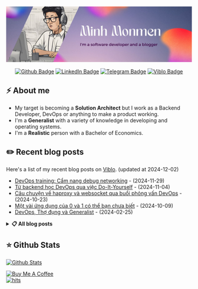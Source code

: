 ![Minh Monmen](images/profile-banner.jpg)

<p align="center">
<a href="https://github.com/minhpq331"><img src="https://img.shields.io/badge/-minhpq331-%2312100E.svg?&style=for-the-badge&logo=Github&logoColor=white&link=https://github.com/minhpq331" height="25" alt="Github Badge"></a>
<a href="https://www.linkedin.com/in/minhpq331/"><img src="https://img.shields.io/badge/-@minhpq331-0077B5?style=flat-square&labelColor=0077B5&logo=LinkedIn&link=https://www.linkedin.com/in/minhpq331/" height="25" alt="LinkedIn Badge"></a>
<a href="https://t.me/minhpq"><img src="https://img.shields.io/badge/-@minhpq-2CA5E0?style=for-the-badge&logo=telegram&logoColor=white&link=https://t.me/minhpq" height="25" alt="Telegram Badge"></a>
<a href="https://viblo.asia/u/monmen"><img src="https://img.shields.io/badge/-monmen-%231DA1F2.svg?&style=for-the-badge&logo=viblo&logoColor=white&link=https://viblo.asia/u/monmen" height="25" alt="Viblo Badge"></a>
</p>

## ⚡️ About me

- My target is becoming a **Solution Architect** but I work as a Backend Developer, DevOps or anything to make a product working.
- I'm a **Generalist** with a variety of knowledge in developing and operating systems.
- I'm a **Realistic** person with a Bachelor of Economics.

## ✏️ Recent blog posts

Here's a list of my recent blog posts on [Viblo](https://viblo.com/u/monmen). (updated at 2024-12-02)

* [DevOps training: Cẩm nang debug networking](https://viblo.asia/p/devops-training-cam-nang-debug-networking-y3RL1QovLao) - (2024-11-29)
* [Từ backend học DevOps qua việc Do-It-Yourself](https://viblo.asia/p/tu-backend-hoc-devops-qua-viec-do-it-yourself-aNj4vvk246r) - (2024-11-04)
* [Câu chuyện về haproxy và websocket qua buổi phỏng vấn DevOps](https://viblo.asia/p/cau-chuyen-ve-haproxy-va-websocket-qua-buoi-phong-van-devops-5OXLAgYr4Gr) - (2024-10-23)
* [Một vài ứng dụng của 0 và 1 có thể bạn chưa biết](https://viblo.asia/p/mot-vai-ung-dung-cua-0-va-1-co-the-ban-chua-biet-zXRJ8D5ZJGq) - (2024-10-09)
* [DevOps, Thợ đụng và Generalist](https://viblo.asia/p/devops-tho-dung-va-generalist-GAWVpym5405) - (2024-02-25)

<details>
  <summary><b>📋 All blog posts</b></summary>
  <br/>
  <ul>
    <li>
        <a href='https://viblo.asia/p/gitlabci-va-tuyet-the-vo-hoc-toi-uu-pipeline-MG24BKyRJz3'>GitlabCI và tuyệt thế võ học tối ưu pipeline</a> - (2023-12-30)
    </li>
    <li>
        <a href='https://viblo.asia/p/toi-da-hoan-thanh-viblo-mayfest-bang-chatgpt-nhu-the-nao-gwd43M5QLX9'>Tôi đã hoàn thành Viblo Mayfest bằng ChatGPT như thế nào?</a> - (2023-05-15)
    </li>
    <li>
        <a href='https://viblo.asia/p/chuyen-anh-tho-xay-p3-chuyen-cai-bo-dem-view-5OXLAYrZLGr'>Chuyện anh thợ xây P3: Chuyện cái bộ đếm view</a> - (2023-05-06)
    </li>
    <li>
        <a href='https://viblo.asia/p/tuyen-tap-49-bai-viet-hay-nhat-cua-minh-monmen-3RlL5AdwLbB'>Tuyển tập 49 bài viết hay nhất của Minh Monmen</a> - (2023-01-30)
    </li>
    <li>
        <a href='https://viblo.asia/p/tu-dong-generate-thumbnail-cool-ngau-khi-share-website-len-facebook-PwlVmjrE45Z'> Tự động generate thumbnail cool ngầu khi share website lên facebook</a> - (2023-01-22)
    </li>
    <li>
        <a href='https://viblo.asia/p/sherlock-mon-va-vu-an-25-website-wordpress-bi-hack-yZjJYz8lLOE'>Sherlock Mon và vụ án 25 website wordpress bị hack</a> - (2022-12-24)
    </li>
    <li>
        <a href='https://viblo.asia/p/chuyen-hoc-ngon-ngu-cua-chang-trai-28-tuoi-thong-thao-10-thu-tieng-5OXLAoeM4Gr'>Chuyện học ngôn ngữ của chàng trai 28 tuổi thông thạo 10 thứ tiếng</a> - (2022-12-17)
    </li>
    <li>
        <a href='https://viblo.asia/p/xu-ly-thumbnail-trong-cac-ung-dung-hien-dai-zOQJwYKdVMP'>Xử lý thumbnail trong các ứng dụng hiện đại</a> - (2022-11-30)
    </li>
    <li>
        <a href='https://viblo.asia/p/bi-thuat-xu-ly-ngu-phap-notification-nhu-facebook-m2vJPwxo4eK'>Bí thuật xử lý ngữ pháp notification như Facebook</a> - (2022-11-20)
    </li>
    <li>
        <a href='https://viblo.asia/p/api-nodejs-cua-toi-da-handle-peak-traffic-nhu-the-nao-x7Z4D6mPLnX'>API NodeJS của tôi đã handle peak traffic như thế nào?</a> - (2022-10-30)
    </li>
    <li>
        <a href='https://viblo.asia/p/toi-nuxtjs-va-trang-livestream-van-ccu-BQyJK3MwJMe'>Tôi, NuxtJS và trang livestream vạn CCU</a> - (2022-10-22)
    </li>
    <li>
        <a href='https://viblo.asia/p/toi-va-hanh-trinh-tron-chay-khoi-java-018J2XbwVYK'>Tôi và hành trình trốn chạy khỏi... Java</a> - (2022-09-16)
    </li>
    <li>
        <a href='https://viblo.asia/p/distributed-monolith-va-pha-cuu-thua-ngoan-muc-cua-team-devops-PwlVm0e0L5Z'>Distributed monolith và pha cứu thua ngoạn mục của team DevOps</a> - (2022-09-15)
    </li>
    <li>
        <a href='https://viblo.asia/p/fresher-developer-va-nhung-cuoc-phong-van-oi-doi-oi-phan-1-zXRJ8Br9VGq'>Fresher developer và những cuộc phỏng vấn ối dồi ôi phần 1</a> - (2022-09-12)
    </li>
    <li>
        <a href='https://viblo.asia/p/event-driven-programming-va-cau-chuyen-nguoi-dua-thu-1VgZvA8YKAw'>Event driven programming và câu chuyện người đưa thư</a> - (2022-04-18)
    </li>
    <li>
        <a href='https://viblo.asia/p/chiec-cv-dau-tien-cua-mot-sinh-vien-kinh-te-chuyen-nganh-63vKjWNdZ2R'>Chiếc CV đầu tiên của một sinh viên kinh tế chuyển ngành</a> - (2022-02-01)
    </li>
    <li>
        <a href='https://viblo.asia/p/chuyen-anh-tho-xay-p2-batch-operation-va-cong-nghe-be-gach-RQqKL61Ml7z'>Chuyện anh thợ xây P2: batch operation và công nghệ bê gạch</a> - (2021-10-01)
    </li>
    <li>
        <a href='https://viblo.asia/p/chuyen-anh-tho-xay-p1-build-a-write-heavy-application-V3m5WQrEZO7'>Chuyện anh thợ xây P1: BUILD a write-heavy application</a> - (2021-09-28)
    </li>
    <li>
        <a href='https://viblo.asia/p/hoi-uc-cua-mot-data-engineer-nua-mua-XL6lA6MA5ek'>Hồi ức của một Data Engineer (nửa mùa)</a> - (2021-09-03)
    </li>
    <li>
        <a href='https://viblo.asia/p/chat-chit-va-buc-tranh-ve-realtime-communication-maGK7vRA5j2'>Chat chit và bức tranh về realtime communication</a> - (2021-08-03)
    </li>
    <li>
        <a href='https://viblo.asia/p/performance-optimization-106-caching-con-duong-lam-chong-gai-XL6lA07AZek'>Performance Optimization 106: Caching - con đường lắm chông gai</a> - (2021-08-02)
    </li>
    <li>
        <a href='https://viblo.asia/p/caching-dai-phap-3-van-de-va-cach-giai-quyet-RQqKLqp0Z7z'>Caching đại pháp 3: Vấn đề và cách giải quyết</a> - (2021-03-29)
    </li>
    <li>
        <a href='https://viblo.asia/p/caching-dai-phap-2-cache-the-nao-cho-hop-ly-ByEZkawE5Q0'>Caching đại pháp 2: Cache thế nào cho hợp lý?</a> - (2021-02-23)
    </li>
    <li>
        <a href='https://viblo.asia/p/caching-dai-phap-1-nac-thang-len-level-cua-developer-V3m5WdO8KO7'>Caching đại pháp 1: Nấc thang lên level của developer</a> - (2021-02-18)
    </li>
    <li>
        <a href='https://viblo.asia/p/performance-optimization-105-database-bottleneck-duoi-bat-ke-toi-do-63vKj1qx52R'>Performance Optimization 105: Database bottleneck - Đuổi bắt kẻ tội đồ</a> - (2021-02-06)
    </li>
    <li>
        <a href='https://viblo.asia/p/performance-optimization-104-trinh-sat-ung-dung-voi-monitoring-gGJ59MpP5X2'>Performance Optimization 104: Trinh sát ứng dụng với monitoring</a> - (2021-01-24)
    </li>
    <li>
        <a href='https://viblo.asia/p/performance-optimization-103-nghe-thuat-tim-kiem-bottleneck-jvEla784Kkw'>Performance Optimization 103: Nghệ thuật tìm kiếm bottleneck</a> - (2021-01-13)
    </li>
    <li>
        <a href='https://viblo.asia/p/performance-optimization-102-scalability-va-cau-chuyen-ve-ao-tuong-distributed-3Q75wQA9ZWb'>Performance Optimization 102: Scalability và câu chuyện về ảo tưởng distributed</a> - (2021-01-08)
    </li>
    <li>
        <a href='https://viblo.asia/p/performance-optimization-101-nhung-cau-hoi-co-ban-Qbq5Q9BE5D8'>Performance Optimization 101: Những câu hỏi cơ bản</a> - (2021-01-06)
    </li>
    <li>
        <a href='https://viblo.asia/p/the-nao-moi-la-1-devops-that-su-m68Z0ab6lkG'>Thế nào mới là 1 DevOps thật sự</a> - (2020-11-11)
    </li>
    <li>
        <a href='https://viblo.asia/p/ky-an-toc-do-noi-oan-cua-chang-redis-RQqKLQJzZ7z'>Kỳ án tốc độ: Nỗi oan của chàng Redis</a> - (2020-08-24)
    </li>
    <li>
        <a href='https://viblo.asia/p/software-architect-bad-practices-4dbZNJ0gZYM'>Software Architect: Bad practices</a> - (2020-06-29)
    </li>
    <li>
        <a href='https://viblo.asia/p/nghe-thuat-xu-ly-background-job-phan-3-push-hang-trieu-notification-moi-gio-vyDZO7L7Zwj'>Nghệ thuật xử lý background job phần 3: Push hàng triệu notification mỗi giờ</a> - (2020-06-26)
    </li>
    <li>
        <a href='https://viblo.asia/p/bai-toan-super-fast-api-voi-golang-va-mongodb-3Q75wmA7ZWb'>Bài toán &quot;Super fast API&quot; với Golang và Mongodb</a> - (2020-05-29)
    </li>
    <li>
        <a href='https://viblo.asia/p/1-ngay-lam-analytic-do-luong-ccu-theo-thoi-gian-thuc-4P856L0BZY3'>1 ngày làm analytic: Đo lường CCU theo thời gian thực</a> - (2020-05-03)
    </li>
    <li>
        <a href='https://viblo.asia/p/nghe-thuat-xu-ly-background-job-phan-2-job-order-with-concurrent-worker-LzD5d1YOKjY'>Nghệ thuật xử lý background job phần 2: Job order with concurrent worker</a> - (2020-04-20)
    </li>
    <li>
        <a href='https://viblo.asia/p/nghe-thuat-index-mongodb-5-ke-sach-co-the-cac-ha-chua-biet-Do754bnXZM6'>Nghệ thuật index mongodb: 5 kế sách có thể các hạ chưa biết</a> - (2020-02-09)
    </li>
    <li>
        <a href='https://viblo.asia/p/analytic-cho-nguoi-nong-dan-bai-toan-dem-so-aWj53L0GK6m'>Analytic cho người nông dân: Bài toán đếm số</a> - (2020-02-06)
    </li>
    <li>
        <a href='https://viblo.asia/p/nghe-thuat-xu-ly-background-job-07LKXjqJlV4'>Nghệ thuật xử lý background job</a> - (2019-11-22)
    </li>
    <li>
        <a href='https://viblo.asia/p/container-native-developer-2019-co-can-phai-biet-Qbq5QjyRKD8'>Container-native: developer 2019 có cần phải biết?</a> - (2019-11-12)
    </li>
    <li>
        <a href='https://viblo.asia/p/he-thong-analytic-suong-suong-tu-du-lieu-30-trieu-nguoi-dung-vyDZOwwRZwj'>Hệ thống analytic &quot;sương sương&quot; từ dữ liệu 30 triệu người dùng</a> - (2019-11-04)
    </li>
    <li>
        <a href='https://viblo.asia/p/phong-tranh-merge-conflict-khi-lam-viec-cung-team-07LKXBxrlV4'>Phòng tránh merge conflict khi làm việc cùng team</a> - (2019-06-27)
    </li>
    <li>
        <a href='https://viblo.asia/p/zero-downtime-voi-kubernetes-p1-truly-stateless-application-ORNZqjErl0n'>Zero-downtime với Kubernetes P1: Truly stateless application</a> - (2019-06-17)
    </li>
    <li>
        <a href='https://viblo.asia/p/zalo-da-ma-hoa-web-api-cua-ho-nhu-the-nao-yMnKMY4zK7P'>Zalo đã mã hóa Web API của họ như thế nào?</a> - (2019-06-14)
    </li>
    <li>
        <a href='https://viblo.asia/p/docker-image-in-production-cau-chuyen-1gb-hay-100mb-LzD5dXyE5jY'>Docker image in production - câu chuyện 1GB hay 100MB</a> - (2019-05-31)
    </li>
    <li>
        <a href='https://viblo.asia/p/authentication-story-part-2-authentication-co-ban-924lJd0NKPM'>Authentication story part 2: Authentication cơ bản</a> - (2019-04-17)
    </li>
    <li>
        <a href='https://viblo.asia/p/authentication-story-part-1-authentication-la-lam-gi-63vKj2YMK2R'>Authentication story part 1: Authentication là làm gì?</a> - (2019-04-08)
    </li>
    <li>
        <a href='https://viblo.asia/p/background-job-va-queue-cho-nguoi-nong-dan-L4x5xdDg5BM'>Background job và queue cho người nông dân</a> - (2019-03-27)
    </li>
    <li>
        <a href='https://viblo.asia/p/tu-phat-trien-toi-trien-khai-phan-2-frontend-vuejs-spa-ssr-ByEZkN8AKQ0'>Từ phát triển tới triển khai phần 2: Frontend, VueJS, SPA - SSR</a> - (2019-03-22)
    </li>
    <li>
        <a href='https://viblo.asia/p/tu-phat-trien-toi-trien-khai-phan-1-backend-nodejs-api-djeZ1ReJlWz'>Từ phát triển tới triển khai phần 1: Backend, NodeJS, API</a> - (2019-01-12)
    </li>
    <li>
        <a href='https://viblo.asia/p/dev-hien-dai-phan-2-chay-ung-dung-tren-localhost-OeVKBDJ0lkW'>Dev hiện đại phần 2: Chạy ứng dụng trên... localhost</a> - (2019-01-06)
    </li>
    <li>
        <a href='https://viblo.asia/p/dev-hien-dai-phan-1-setup-moi-truong-dev-voi-docker-djeZ1RpQlWz'>Dev hiện đại phần 1: Setup môi trường dev với docker</a> - (2018-12-31)
    </li>
  </ul>
</details>

## ⭐ Github Stats

[![Github Stats](https://github-readme-stats.vercel.app/api?username=minhpq331&show_icons=true)](https://github.com/minhpq331)

<a href="https://www.buymeacoffee.com/minhpq331" target="_blank"><img src="https://cdn.buymeacoffee.com/buttons/default-orange.png" alt="Buy Me A Coffee" height="40"></a>
<br/>
<a href="http://hits.dwyl.com/minhpq331/minhpq331"><img alt="hits" src="https://hits.dwyl.com/minhpq331/minhpq331.svg?style=flat-square"></a> 
